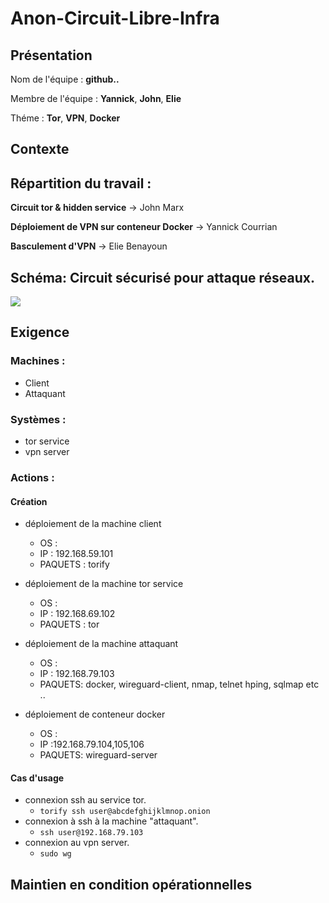 # Anon-Circuit-Libre-Infra

## Présentation
Nom de l'équipe : **github..**

Membre de l'équipe : **Yannick**, **John**, **Elie**

Théme : **Tor**, **VPN**, **Docker** 

## Contexte

## Répartition du travail :

**Circuit tor & hidden service** -> John Marx

**Déploiement de VPN sur conteneur Docker** -> Yannick Courrian

**Basculement d'VPN** -> Elie Benayoun

## Schéma: Circuit sécurisé pour attaque réseaux.
![](https://i.imgur.com/0hEEMhP.png)

## Exigence   

### Machines :

- Client
- Attaquant

### Systèmes :

- tor service
- vpn server

### Actions :

#### Création
* déploiement de la machine client 
  * OS : 
  * IP : 192.168.59.101
  * PAQUETS : torify

* déploiement de la machine tor service 
  * OS : 
  * IP : 192.168.69.102 
  * PAQUETS : tor
 
* déploiement de la machine attaquant 
  * OS :
  * IP : 192.168.79.103
  * PAQUETS: docker, wireguard-client, nmap, telnet hping, sqlmap etc ..  

* déploiement de conteneur docker
  * OS :
  * IP :192.168.79.104,105,106
  * PAQUETS: wireguard-server
  
#### Cas d'usage
* connexion ssh au service tor.
  * ```torify ssh user@abcdefghijklmnop.onion```
* connexion à ssh à la machine "attaquant".
  * ```ssh user@192.168.79.103```
* connexion au vpn server.
  * ```sudo wg```
  
## Maintien en condition opérationnelles
